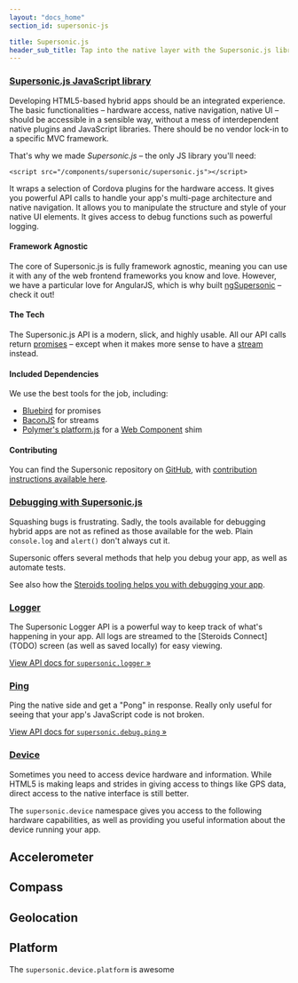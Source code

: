 ```yaml
---
layout: "docs_home"
section_id: supersonic-js

title: Supersonic.js
header_sub_title: Tap into the native layer with the Supersonic.js library
---
```

<section class="docs-section" id="intro">
<h3 class="title"><a href="#"">Supersonic.js JavaScript library</a></h3>

Developing HTML5-based hybrid apps should be an integrated experience. The basic functionalities – hardware access, native navigation, native UI – should be accessible in a sensible way, without a mess of interdependent native plugins and JavaScript libraries. There should be no vendor lock-in to a specific MVC framework.

That's why we made *Supersonic.js* – the only JS library you'll need:

```
<script src="/components/supersonic/supersonic.js"></script>
```

It wraps a selection of Cordova plugins for the hardware access. It gives you powerful API calls to handle your app's multi-page architecture and native navigation. It allows you to manipulate the structure and style of your native UI elements. It gives access to debug functions such as powerful logging.


#### Framework Agnostic
The core of Supersonic.js is fully framework agnostic, meaning you can use it with any of the web frontend frameworks you know and love. However, we have a particular love for AngularJS, which is why built [ngSupersonic](/supersonic/angular/) – check it out!


#### The Tech
The Supersonic.js API is a modern, slick, and highly usable. All our API calls return [promises](TODO) – except when it makes more sense to have a [stream](TODO) instead.


#### Included Dependencies
We use the best tools for the job, including:
* [Bluebird](https://github.com/petkaantonov/bluebird) for promises
* [BaconJS](https://github.com/baconjs/bacon.js/) for streams
* [Polymer's platform.js](https://github.com/Polymer/platform) for a [Web Component](TODO) shim

#### Contributing
You can find the Supersonic repository on [GitHub](https://github.com/appgyver/supersonic), with [contribution instructions available here](https://github.com/AppGyver/supersonic/blob/master/CONTRIBUTING.md).

</section>

<section class="docs-section" id="debug">
<h3 class="title"><a href="#debug">Debugging with Supersonic.js</a></h3>

Squashing bugs is frustrating. Sadly, the tools available for debugging hybrid apps are not as refined as those available for the web. Plain `console.log` and `alert()` don't always cut it.

Supersonic offers several methods that help you debug your app, as well as automate tests.

See also how the [Steroids tooling helps you with debugging your app](/steroids/).
</section>

<section class="docs-section" id="debug-logger">
<h3 class="title"><a href="#debug-logger">Logger</a></h3>
The Supersonic Logger API is a powerful way to keep track of what's happening in your app. All logs are streamed to the [Steroids Connect](TODO) screen (as well as saved locally) for easy viewing.

[View API docs for `supersonic.logger` &raquo;](/supersonic/api/core/logger/)
</section>

<section class="docs-section" id="debug-ping">
<h3 class="title"><a href="#debug-ping">Ping</a></h3>

Ping the native side and get a "Pong" in response. Really only useful for seeing that your app's JavaScript code is not broken.

[View API docs for `supersonic.debug.ping` &raquo;](/supersonic/api/core/ping/)
</section>

<section class="docs-section" id="device">
<h3 class="title"><a href="#device">Device</a></h3>

Sometimes you need to access device hardware and information. While HTML5 is making leaps and strides in giving access to things like GPS data, direct access to the native interface is still better.

The `supersonic.device` namespace gives you access to the following hardware capabilities, as well as providing you useful information about the device running your app.
</section>

## Accelerometer

## Compass

## Geolocation

## Platform

The `supersonic.device.platform` is awesome
